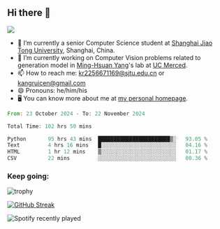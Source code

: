 ## Hi there 👋

![](https://komarev.com/ghpvc/?username=Kr-Panghu)
- 🌱 I’m currently a senior Computer Science student at [Shanghai Jiao Tong University](https://www.sjtu.edu.cn), Shanghai, China.
- 🔭 I’m currently working on Computer Vision problems related to generation model in [Ming-Hsuan Yang](https://faculty.ucmerced.edu/mhyang/)'s lab at [UC Merced](https://www.ucmerced.edu/).
- 📫 How to reach me: kr2256671169@sjtu.edu.cn or kangruicen@gmail.com
- 😄 Pronouns: he/him/his
- 🖥️ You can know more about me at [my personal homepage](https://kr-panghu.github.io).

<!--START_SECTION:waka-->

```rust
From: 23 October 2024 - To: 22 November 2024

Total Time: 102 hrs 50 mins

Python       95 hrs 43 mins  ███████████████████████▒░   93.05 %
Text         4 hrs 16 mins   █░░░░░░░░░░░░░░░░░░░░░░░░   04.16 %
HTML         1 hr 12 mins    ▒░░░░░░░░░░░░░░░░░░░░░░░░   01.17 %
CSV          22 mins         ░░░░░░░░░░░░░░░░░░░░░░░░░   00.36 %
```

<!--END_SECTION:waka-->

<h3 align="left">Keep going:</h3>

![trophy](https://github-profile-trophy.vercel.app/?username=Kr-Panghu&theme=onedark&title=MultiLanguage,Stars,Followers,Repositories,Commits,Experience)

[![GitHub Streak](https://github-readme-streak-stats.herokuapp.com/?user=Kr-Panghu)](https://git.io/streak-stats)

![Spotify recently played](https://spotify-recently-played-readme.vercel.app/api?user=313cmgdfngjjlfotpedtywb7cpca)
